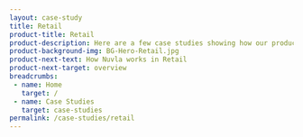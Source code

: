 ```yaml
---
layout: case-study
title: Retail
product-title: Retail
product-description: Here are a few case studies showing how our products and services are making a real difference for our customers.
product-background-img: BG-Hero-Retail.jpg
product-next-text: How Nuvla works in Retail
product-next-target: overview
breadcrumbs:
 - name: Home
   target: /
 - name: Case Studies
   target: case-studies
permalink: /case-studies/retail
---
```

